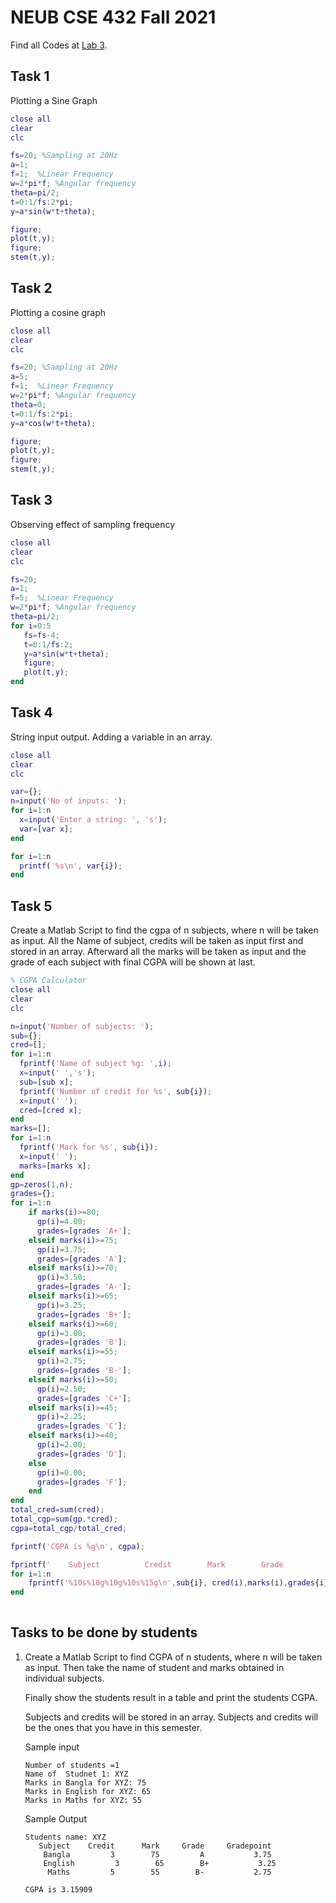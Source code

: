 # NEUB CSE 432 Fall 2021
Find all Codes at  [Lab 3](https://github.com/shparvez001/NEUB-CSE-432-Fall-2021/tree/main/Lab%203).
## Task 1
Plotting a Sine Graph
```matlab
close all
clear
clc

fs=20; %Sampling at 20Hz
a=1;
f=1;  %Linear Frequency
w=2*pi*f; %Angular frequency
theta=pi/2;
t=0:1/fs:2*pi;
y=a*sin(w*t+theta);

figure;
plot(t,y);
figure;
stem(t,y);
```

## Task 2
Plotting a cosine graph
```matlab
close all
clear
clc

fs=20; %Sampling at 20Hz
a=5;
f=1;  %Linear Frequency
w=2*pi*f; %Angular frequency
theta=0;
t=0:1/fs:2*pi;
y=a*cos(w*t+theta);

figure;
plot(t,y);
figure;
stem(t,y);
```

## Task 3
Observing effect of sampling frequency
```matlab
close all
clear
clc

fs=20;
a=1;
f=5;  %Linear Frequency
w=2*pi*f; %Angular frequency
theta=pi/2;
for i=0:5
   fs=fs-4;
   t=0:1/fs:2;
   y=a*sin(w*t+theta);
   figure;
   plot(t,y);
end
```

## Task 4
String input output. Adding a variable in an array.
```matlab
close all
clear
clc

var={};
n=input('No of inputs: ');
for i=1:n
  x=input('Enter a string: ', 's');
  var=[var x];
end

for i=1:n
  printf('%s\n', var{i});
end  
```

## Task 5
Create a Matlab Script to find the cgpa of n subjects, where n will be taken as input. All the Name of subject, credits will be taken as input first and stored in an array. Afterward all the marks will be taken as input and the grade of each subject with final CGPA will be shown at last.
```matlab
% CGPA Calculator
close all
clear
clc

n=input('Number of subjects: ');
sub={};
cred=[];
for i=1:n
  fprintf('Name of subject %g: ',i);
  x=input(' ','s');
  sub=[sub x];
  fprintf('Number of credit for %s', sub{i});
  x=input(' ');
  cred=[cred x];  
end
marks=[];
for i=1:n
  fprintf('Mark for %s', sub{i});
  x=input(' ');
  marks=[marks x];
end  
gp=zeros(1,n);
grades={};
for i=1:n
    if marks(i)>=80;
      gp(i)=4.00;
      grades=[grades 'A+'];
    elseif marks(i)>=75;
      gp(i)=3.75;
      grades=[grades 'A'];
    elseif marks(i)>=70;
      gp(i)=3.50;
      grades=[grades 'A-'];
    elseif marks(i)>=65;
      gp(i)=3.25;
      grades=[grades 'B+'];
    elseif marks(i)>=60;
      gp(i)=3.00;
      grades=[grades 'B'];
    elseif marks(i)>=55;
      gp(i)=2.75;
      grades=[grades 'B-'];
    elseif marks(i)>=50;
      gp(i)=2.50;
      grades=[grades 'C+'];
    elseif marks(i)>=45;
      gp(i)=2.25;
      grades=[grades 'C'];
    elseif marks(i)>=40;
      gp(i)=2.00;
      grades=[grades 'D'];
    else
      gp(i)=0.00;
      grades=[grades 'F'];
    end
end  
total_cred=sum(cred); 
total_cgp=sum(gp.*cred);
cgpa=total_cgp/total_cred;

fprintf('CGPA is %g\n', cgpa);

fprintf('    Subject          Credit        Mark        Grade          Gradepoint\n');
for i=1:n
    fprintf('%10s%10g%10g%10s%15g\n',sub{i}, cred(i),marks(i),grades{i},gp(i));
end
  
```

## Tasks to be done by students
1. Create a Matlab Script to find CGPA of n students, where n will be taken as input. Then take the name of student and marks obtained in individual subjects.
	
	Finally show the students result in a table and print the students CGPA.
	
	Subjects and credits will be stored in an array. Subjects and credits will be the ones that you have in this semester.


	Sample input
	````
	Number of students =1
	Name of  Studnet 1: XYZ
	Marks in Bangla for XYZ: 75
	Marks in English for XYZ: 65
	Marks in Maths for XYZ: 55
	````
	Sample Output 
	````
	Students name: XYZ
	   Subject    Credit      Mark     Grade     Gradepoint
		Bangla         3        75         A           3.75
		English         3        65        B+           3.25
		 Maths         5        55        B-           2.75

	CGPA is 3.15909
	````